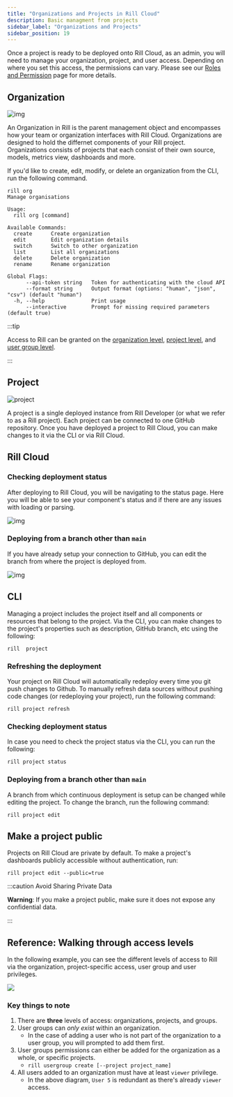 ```yaml
---
title: "Organizations and Projects in Rill Cloud"
description: Basic managment from projects 
sidebar_label: "Organizations and Projects"
sidebar_position: 19
---
```


Once a project is ready to be deployed onto Rill Cloud, as an admin, you will need to manage your organization, project, and user access. Depending on where you set this access, the permissions can vary. Please see our [Roles and Permission](roles-permissions.md) page for more details.

## Organization

![img](/img/manage/project-management/org-view.png)

An Organization in Rill is the parent management object and encompasses how your team or organization interfaces with Rill Cloud. Organizations are designed to hold the differnet components of your Rill project. Organizations consists of projects that each consist of their own source, models, metrics view, dashboards and more.

If you'd like to create, edit, modify, or delete an organization from the CLI, run the following command.

```
rill org
Manage organisations

Usage:
  rill org [command]

Available Commands:
  create      Create organization
  edit        Edit organization details
  switch      Switch to other organization
  list        List all organizations
  delete      Delete organization
  rename      Rename organization

Global Flags:
      --api-token string   Token for authenticating with the cloud API
      --format string      Output format (options: "human", "json", "csv") (default "human")
  -h, --help               Print usage
      --interactive        Prompt for missing required parameters (default true)
```

:::tip

Access to Rill can be granted on the [organization level](/manage/user-management#how-to-add-an-organization-user), [project level](/manage/user-management#how-to-add-a-project-user), and [user group level](/manage/user-management#how-to-add-a-user-to-a-usergroup).

:::

## Project

![project](/img/manage/project-management/project-view.png) 

A project is a single deployed instance from Rill Developer (or what we refer to as a Rill project). Each project can be connected to one GitHub repository. Once you have deployed a project to Rill Cloud, you can make changes to it via the CLI or via Rill Cloud.

## Rill Cloud

### Checking deployment status
After deploying to Rill Cloud, you will be navigating to the status page. Here you will be able to see your component's status and if there are any issues with loading or parsing.

![img](/img/manage/project-management/status.png)


### Deploying from a branch other than `main`
If you have already setup your connection to GitHub, you can edit the branch from where the project is deployed from.

![img](/img/manage/project-management/main-branch.png)


## CLI
Managing a project includes the project itself and all components or resources that belong to the project. Via the CLI, you can make changes to the project's properties such as description, GitHub branch, etc using the following:
```
rill  project 
```

### Refreshing the deployment

Your project on Rill Cloud will automatically redeploy every time you git push changes to Github. To manually refresh data sources without pushing code changes (or redeploying your project), run the following command:

```
rill project refresh
```


### Checking deployment status

In case you need to check the project status via the CLI, you can run the following:
```
rill project status
```

### Deploying from a branch other than `main`
A branch from which continuous deployment is setup can be changed while editing the project. To change the branch, run the following command:
```
rill project edit
```




## Make a project public

Projects on Rill Cloud are private by default. To make a project's dashboards publicly accessible without authentication, run:
```
rill project edit --public=true
```

:::caution Avoid Sharing Private Data

**Warning**: If you make a project public, make sure it does not expose any confidential data.

:::


## Reference: Walking through access levels


In the following example, you can see the different levels of access to Rill via the organization, project-specific access, user group and user privileges.


<img src = '/img/manage/project-management/project-access.png' class='rounded-gif' />


### Key things to note
1. There are **three** levels of access: organizations, projects, and groups.
2. User groups can _only exist_ within an organization.
    - In the case of adding a user who is not part of the organization to a user group, you will prompted to add them first.
3. User groups permissions can either be added for the organization as a whole, or specific projects.
    - `rill usergroup create [--project project_name]`    
4. All users added to an organization must have at least `viewer` privilege. 
    - In the above diagram, `User 5` is redundant as there's already `viewer` access.
